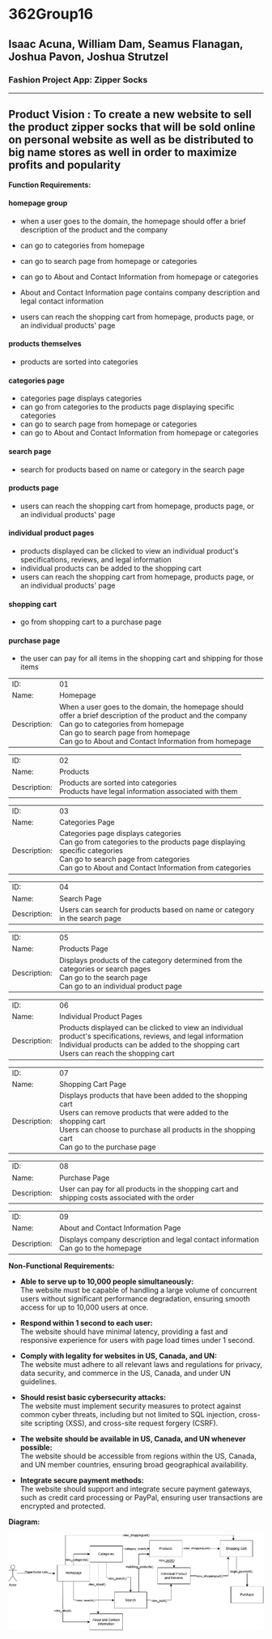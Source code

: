 # 362Group16
## Isaac Acuna, William Dam, Seamus Flanagan, Joshua Pavon, Joshua Strutzel
### Fashion Project App: Zipper Socks

---
**Product Vision :** To create a new website to sell the product zipper socks that will be sold online on personal website as well as be distributed to big name stores as well in order to maximize profits and popularity
---
**Function Requirements:**

#### homepage group
- when a user goes to the domain, the homepage should offer a brief description of the product and the company
- can go to categories from homepage
- can go to search page from homepage or categories
- can go to About and Contact Information from homepage or categories
- About and Contact Information page contains company description and legal contact information


- users can reach the shopping cart from homepage, products page, or an individual products' page

#### products themselves
- products are sorted into categories

#### categories page
- categories page displays categories
- can go from categories to the products page displaying specific categories
- can go to search page from homepage or categories
- can go to About and Contact Information from homepage or categories


#### search page
- search for products based on name or category in the search page


#### products page
- users can reach the shopping cart from homepage, products page, or an individual products' page


#### individual product pages
- products displayed can be clicked to view an individual product's specifications, reviews, and legal information
- individual products can be added to the shopping cart
- users can reach the shopping cart from homepage, products page, or an individual products' page

#### shopping cart
- go from shopping cart to a purchase page

#### purchase page
- the user can pay for all items in the shopping cart and shipping for those items


|       |          |
| ----- | -------- |
| ID:   | 01       |
| Name: | Homepage |
| Description: | When a user goes to the domain, the homepage should offer a brief description of the product and the company <br> Can go to categories from homepage <br> Can go to search page from homepage <br> Can go to About and Contact Information from homepage |

|       |          |
| ----- | -------- |
| ID:   | 02       |
| Name: | Products |
| Description: | Products are sorted into categories <br> Products have legal information associated with them |

|       |          |
| ----- | -------- |
| ID:   | 03       |
| Name: | Categories Page |
| Description: | Categories page displays categories <br> Can go from categories to the products page displaying specific categories <br> Can go to search page from categories <br> Can go to About and Contact Information from categories |

|       |          |
| ----- | -------- |
| ID:   | 04       |
| Name: | Search Page |
| Description: | Users can search for products based on name or category in the search page |

|       |          |
| ----- | -------- |
| ID:   | 05       |
| Name: | Products Page |
| Description: | Displays products of the category determined from the categories or search pages <br> Can go to the search page <br> Can go to an individual product page |

|       |          |
| ----- | -------- |
| ID:   | 06       |
| Name: | Individual Product Pages |
| Description: | Products displayed can be clicked to view an individual product's specifications, reviews, and legal information <br> Individual products can be added to the shopping cart <br> Users can reach the shopping cart |

|       |          |
| ----- | -------- |
| ID:   | 07       |
| Name: | Shopping Cart Page |
| Description: | Displays products that have been added to the shopping cart <br> Users can remove products that were added to the shopping cart <br> Users can choose to purchase all products in the shopping cart <br> Can go to the purchase page |

|       |          |
| ----- | -------- |
| ID:   | 08       |
| Name: | Purchase Page |
| Description: | User can pay for all products in the shopping cart and shipping costs associated with the order |

|       |          |
| ----- | -------- |
| ID:   | 09       |
| Name: | About and Contact Information Page |
| Description: | Displays company description and legal contact information <br> Can go to the homepage |

**Non-Functional Requirements:**
- **Able to serve up to 10,000 people simultaneously:**  
  The website must be capable of handling a large volume of concurrent users without significant performance degradation, ensuring smooth access for up to 10,000 users at once.

- **Respond within 1 second to each user:**  
  The website should have minimal latency, providing a fast and responsive experience for users with page load times under 1 second.

- **Comply with legality for websites in US, Canada, and UN:**  
  The website must adhere to all relevant laws and regulations for privacy, data security, and commerce in the US, Canada, and under UN guidelines.

- **Should resist basic cybersecurity attacks:**  
  The website must implement security measures to protect against common cyber threats, including but not limited to SQL injection, cross-site scripting (XSS), and cross-site request forgery (CSRF).

- **The website should be available in US, Canada, and UN whenever possible:**  
  The website should be accessible from regions within the US, Canada, and UN member countries, ensuring broad geographical availability.

- **Integrate secure payment methods:**  
  The website should support and integrate secure payment gateways, such as credit card processing or PayPal, ensuring user transactions are encrypted and protected.

**Diagram:**

![CPSC_362_Group_Activity.jpg](https://github.com/jstrutzel01-cmd/362Group16/blob/6545f45a71ced4d7dc15d85b863cb64efb4d8609/CPSC%20362%20Group%20Activity%202.jpg)

